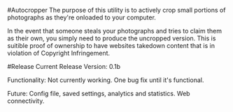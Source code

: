 ﻿#Autocropper
The purpose of this utility is to actively crop small portions of photographs as they're onloaded to your computer.

In the event that someone steals your photographs and tries to claim them as their own, you simply need to produce the uncropped version. This is suitible proof of ownership to have websites takedown content that is in violation of Copyright Infringement.

#Release
Current Release Version: 0.1b

Functionality: Not currently working. One bug fix until it's functional.

Future: Config file, saved settings, analytics and statistics. Web connectivity.